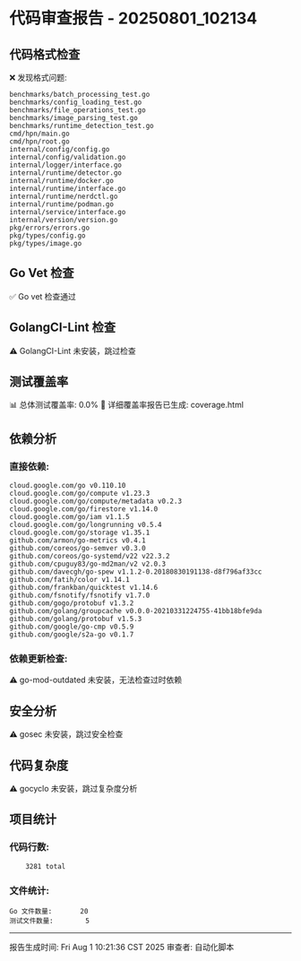 # 代码审查报告 - 20250801_102134

## 代码格式检查
❌ 发现格式问题:
```
benchmarks/batch_processing_test.go
benchmarks/config_loading_test.go
benchmarks/file_operations_test.go
benchmarks/image_parsing_test.go
benchmarks/runtime_detection_test.go
cmd/hpn/main.go
cmd/hpn/root.go
internal/config/config.go
internal/config/validation.go
internal/logger/interface.go
internal/runtime/detector.go
internal/runtime/docker.go
internal/runtime/interface.go
internal/runtime/nerdctl.go
internal/runtime/podman.go
internal/service/interface.go
internal/version/version.go
pkg/errors/errors.go
pkg/types/config.go
pkg/types/image.go
```

## Go Vet 检查
✅ Go vet 检查通过

## GolangCI-Lint 检查
⚠️ GolangCI-Lint 未安装，跳过检查

## 测试覆盖率
📊 总体测试覆盖率: 0.0%
📄 详细覆盖率报告已生成: coverage.html

## 依赖分析
### 直接依赖:
```
cloud.google.com/go v0.110.10
cloud.google.com/go/compute v1.23.3
cloud.google.com/go/compute/metadata v0.2.3
cloud.google.com/go/firestore v1.14.0
cloud.google.com/go/iam v1.1.5
cloud.google.com/go/longrunning v0.5.4
cloud.google.com/go/storage v1.35.1
github.com/armon/go-metrics v0.4.1
github.com/coreos/go-semver v0.3.0
github.com/coreos/go-systemd/v22 v22.3.2
github.com/cpuguy83/go-md2man/v2 v2.0.3
github.com/davecgh/go-spew v1.1.2-0.20180830191138-d8f796af33cc
github.com/fatih/color v1.14.1
github.com/frankban/quicktest v1.14.6
github.com/fsnotify/fsnotify v1.7.0
github.com/gogo/protobuf v1.3.2
github.com/golang/groupcache v0.0.0-20210331224755-41bb18bfe9da
github.com/golang/protobuf v1.5.3
github.com/google/go-cmp v0.5.9
github.com/google/s2a-go v0.1.7
```
### 依赖更新检查:
⚠️ go-mod-outdated 未安装，无法检查过时依赖

## 安全分析
⚠️ gosec 未安装，跳过安全检查

## 代码复杂度
⚠️ gocyclo 未安装，跳过复杂度分析

## 项目统计
### 代码行数:
```
    3281 total
```
### 文件统计:
```
Go 文件数量:       20
测试文件数量:        5
```

---
报告生成时间: Fri Aug  1 10:21:36 CST 2025
审查者: 自动化脚本
